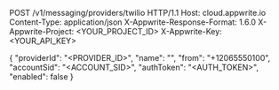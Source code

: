 POST /v1/messaging/providers/twilio HTTP/1.1
Host: cloud.appwrite.io
Content-Type: application/json
X-Appwrite-Response-Format: 1.6.0
X-Appwrite-Project: <YOUR_PROJECT_ID>
X-Appwrite-Key: <YOUR_API_KEY>

{
  "providerId": "<PROVIDER_ID>",
  "name": "<NAME>",
  "from": "+12065550100",
  "accountSid": "<ACCOUNT_SID>",
  "authToken": "<AUTH_TOKEN>",
  "enabled": false
}
